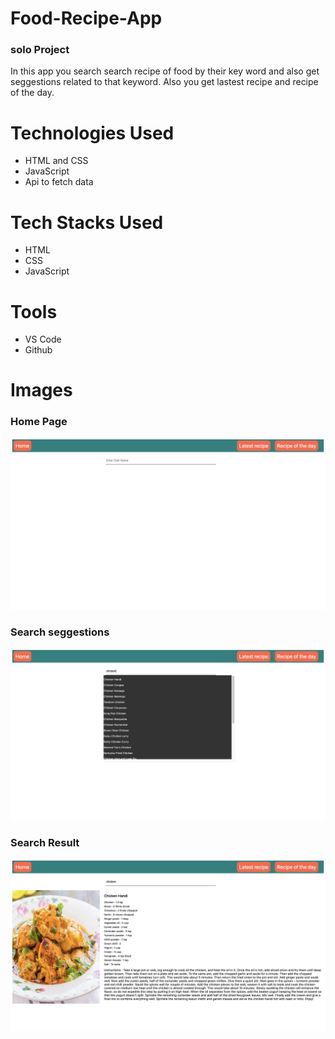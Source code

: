 # Food-Recipe-App
### solo Project
In this app you search search recipe of food by their key word and also get seggestions related to that keyword. Also you get lastest recipe and recipe of the day.
# Technologies Used
* HTML and CSS
* JavaScript
* Api to fetch data

# Tech Stacks Used
* HTML
* CSS
* JavaScript

# Tools
* VS Code
* Github


# Images

### Home Page
![image](https://github.com/rohitsingh-23/food-recipe-app/blob/main/Ss/Home%20Page.png?raw=true)

### Search seggestions
![image](https://github.com/rohitsingh-23/food-recipe-app/blob/main/Ss/Home%20Page%20Debouncing.png?raw=true)

### Search Result
![image](https://github.com/rohitsingh-23/food-recipe-app/blob/main/Ss/Search%20Result.png?raw=true)
